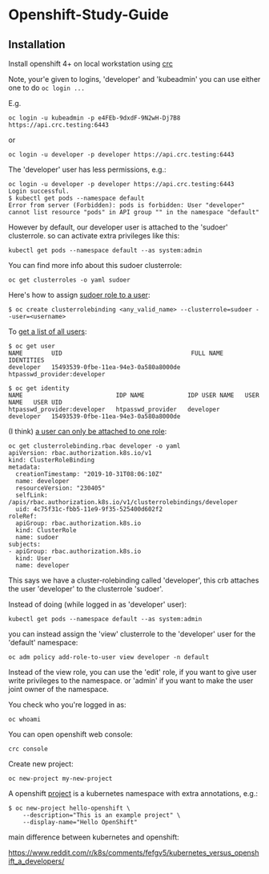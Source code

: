 # Openshift-Study-Guide

## Installation
Install openshift 4+ on local workstation using [crc](https://developers.redhat.com/products/codeready-containers)

Note, your'e given to logins, 'developer' and 'kubeadmin' you can use either one to do `oc login ...`

E.g. 


```
oc login -u kubeadmin -p e4FEb-9dxdF-9N2wH-Dj7B8 https://api.crc.testing:6443
```

or 

```
oc login -u developer -p developer https://api.crc.testing:6443
```

The 'developer' user has less permissions, e.g.:

```
oc login -u developer -p developer https://api.crc.testing:6443
Login successful.
$ kubectl get pods --namespace default
Error from server (Forbidden): pods is forbidden: User "developer" cannot list resource "pods" in API group "" in the namespace "default"
```

However by default, our developer user is attached to the 'sudoer' clusterrole. so can activate extra privileges like this:

```
kubectl get pods --namespace default --as system:admin
```

You can find more info about this sudoer clusterrole:

```
oc get clusterroles -o yaml sudoer
```

Here's how to assign [sudoer role to a user](https://docs.openshift.com/container-platform/4.2/authentication/impersonating-system-admin.html):

```
$ oc create clusterrolebinding <any_valid_name> --clusterrole=sudoer --user=<username>
```


To [get a list of all users](https://docs.okd.io/latest/admin_guide/manage_users.html#managing-users-viewing-user-and-identity-lists):

```
$ oc get user
NAME        UID                                    FULL NAME   IDENTITIES
developer   15493539-0fbe-11ea-94e3-0a580a8000de               htpasswd_provider:developer

$ oc get identity
NAME                          IDP NAME            IDP USER NAME   USER NAME   USER UID
htpasswd_provider:developer   htpasswd_provider   developer       developer   15493539-0fbe-11ea-94e3-0a580a8000de
```

(I think) [a user can only be attached to one role](https://docs.openshift.com/container-platform/3.7/admin_guide/manage_rbac.html#viewing-cluster-bindings):

```
oc get clusterrolebinding.rbac developer -o yaml
apiVersion: rbac.authorization.k8s.io/v1
kind: ClusterRoleBinding
metadata:
  creationTimestamp: "2019-10-31T08:06:10Z"
  name: developer
  resourceVersion: "230405"
  selfLink: /apis/rbac.authorization.k8s.io/v1/clusterrolebindings/developer
  uid: 4c75f31c-fbb5-11e9-9f35-525400d602f2
roleRef:
  apiGroup: rbac.authorization.k8s.io
  kind: ClusterRole
  name: sudoer
subjects:
- apiGroup: rbac.authorization.k8s.io
  kind: User
  name: developer
```

This says we have a cluster-rolebinding called 'developer', this crb attaches the user 'developer' to the clusterrole 'sudoer'. 


Instead of doing (while logged in as 'developer' user):

```
kubectl get pods --namespace default --as system:admin
```

you can instead assign the 'view' clusterrole to the 'developer' user for the 'default' namespace:

```
oc adm policy add-role-to-user view developer -n default
```

Instead of the view role, you can use the 'edit' role, if you want to give user write privileges to the namespace. or 'admin' if you want to make the user joint owner of the namespace. 


You check who you're logged in as:

```
oc whoami
```

You can open openshift web console:

```
crc console
```

Create new project:

```
oc new-project my-new-project
```

A openshift [project](https://access.redhat.com/documentation/en-us/openshift_container_platform/4.2/html-single/applications/index#working-with-projects) is a kubernetes namespace with extra annotations, e.g.:

```
$ oc new-project hello-openshift \
    --description="This is an example project" \
    --display-name="Hello OpenShift"
```


main difference between kubernetes and openshift:

https://www.reddit.com/r/k8s/comments/fefgv5/kubernetes_versus_openshift_a_developers/


